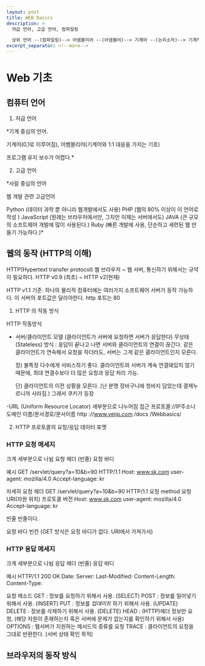 ```yaml
---
layout: post
title: WEB Basics
description: >
  저급 언어, 고급 언어, 컴파일링

  상위 언어 --(컴파일링)--> 어셈블리어 --(어셈블러)--> 기계어 --(논리소자)--> 기계작동
excerpt_separator: <!--more-->
---
```



# Web 기초

## 컴퓨터 언어

1. 저급 언어

*기계 중심의 언어.

기계어(0,1로 이루어짐), 어쎔블리어(기계어와 1:1 대응을 가지는 기호)

프로그램 유지 보수가 어렵다.*


2. 고급 언어

*사람 중심의 언어

웹 개발 관련 고급언어

Python (데이터 과학 뿐 아니라 웹개발에서도 사용)
PHP (웹의 80% 이상이 이 언어로 작성 )
JavaScript (원래는 브라우저에서만, 그치만 이제는 서버에서도)
JAVA (큰 규모의 소프트웨어 개발에 많이 사용된다.)
Ruby (빠른 개발에 사용, 단순하고 세련된 웹 만들기 가능하다.)*

## 웹의 동작 (HTTP의 이해)
HTTP(Hypertext transfer protocol)
웹 브라우저 ~ 웹 서버, 통신하기 위해서는 규약이 필요하다.
HTTP v0.9 (최초) ~ HTTP v2(현재)

HTTP v1.1 기준.
하나의 물리적 컴퓨터에는 여러가지 소프트웨어 서버가 동작 가능하다. 이 서버의 포트값은 달라야한다.
http 포트는 80

1. HTTP 의 작동 방식

HTTP 작동방식
- 서버/클라이언트 모델 (클라이언트가 서버에 요청하면 서버가 응답한다)
무상태(Stateless) 방식 :
    응답이 끝나고 나면 서버와 클라이언트의 연결이 끊긴다.
    같은 클라이언트가 연속해서 요청을 하더라도, 서버는 그게 같은 클라이언트인지 모른다.

    장)
    불특정 다수에게 서비스하기 좋다.
    클라이언트와 서버가 계속 연결돼있지 않기 때문에, 최대 연결수보다 더 많은 요청과 응답 처리 가능.

    단)
    클라이언트의 이전 상황을 모른다. (난 분명 장바구니에 청바지 담았는데 결제누르니까 사라짐.)
    그래서 쿠키가 등장

-URL (Uniform Resource Locator)
  세부분으로 나누어짐
  접근 프로토콜://IP주소나 도메인 이름/문서경로/문서이름
  http        ://www.yejip.com     /docs   /Webbasics/


2. HTTP 프로토콜의 요청/응답 데이터 포맷
### HTTP 요청 메세지
크게 세부분으로 나뉨
    요청 헤더
    (빈줄)
    요청 바디

예시
    GET /servlet/query?a=10&b=90 HTTP/1.1
    Host: www.sk.com
    user-agent: mozilla/4.0
    Accept-language: kr


자세히
  요청 헤더
    GET          /servlet/query?a=10&b=90 HTTP/1.1
    요청 method     요청URI(자원 위치)      프로토콜 버전
    Host: www.sk.com
    user-agent: mozilla/4.0
    Accept-language: kr

  빈줄
      빈줄이다.

  요청 바디
    빈칸 (GET 방식은 요청 바디가 없다. URI에서 가져가서)

### HTTP 응답 메세지
크게 세부분으로 나뉨
  응답 헤더
  (빈줄)
  응답 바디

예시
    HTTP/1.1 200 OK
    Date:
    Server:
    Last-Modified:
    Content-Length:
    Content-Type:


요청 메소드
    GET : 정보를 요청하기 위해서 사용. (SELECT)
    POST : 정보를 밀어넣기 위해서 사용. (INSERT)
    PUT : 정보를 *업데이트* 하기 위해서 사용. (UPDATE)
    DELETE : 정보를 삭제하기 위해서 사용. (DELETE)
    HEAD : (HTTP)헤더 정보만 요청, (해당 자원이 존재하는지 혹은 서버에 문제가 없는지를 확인하기 위해서 사용)
    OPTIONS : 웹서버가 지원하는 메서드의 종류를 요청
    TRACE : 클라이언트의 요청을 그대로 반환한다. (서버 상태 확인 목적)


## 브라우저의 동작 방식
